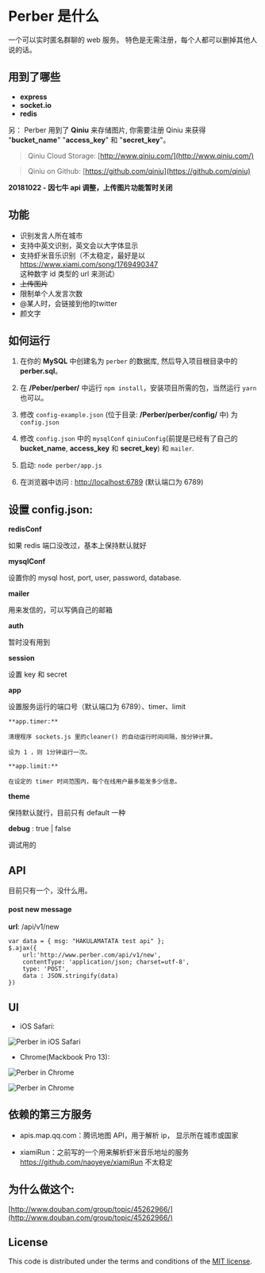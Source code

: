 # Perber 是什么

 一个可以实时匿名群聊的 web 服务。
 特色是无需注册，每个人都可以删掉其他人说的话。

## 用到了哪些

- **express**
- **socket.io**
- **redis**

另：
Perber 用到了 **Qiniu** 来存储图片, 你需要注册 Qiniu 来获得 "**bucket_name**" "**access_key**" 和 "**secret_key**"。

> Qiniu Cloud Storage: [http://www.qiniu.com/](http://www.qiniu.com/) 

> Qiniu on Github: [https://github.com/qiniu](https://github.com/qiniu)

**20181022 - 因七牛 api 调整，上传图片功能暂时关闭**

## 功能

- 识别发言人所在城市
- 支持中英文识别，英文会以大字体显示
- 支持虾米音乐识别（不太稳定，最好是以 https://www.xiami.com/song/1769490347 这种数字 id 类型的 url 来测试）
- <del>上传图片</del>
- 限制单个人发言次数
- @某人时，会链接到他的twitter
- 颜文字


## 如何运行

1. 在你的 **MySQL** 中创建名为 `perber` 的数据库, 然后导入项目根目录中的 **perber.sql**。

2. 在 **/Peber/perber/** 中运行 `npm install`，安装项目所需的包，当然运行 `yarn` 也可以。

3. 修改 `config-example.json` (位于目录: **/Perber/perber/config/** 中) 为 `config.json`

4. 修改 `config.json` 中的 `mysqlConf` `qiniuConfig`(前提是已经有了自己的 **bucket_name**, **access_key** 和 **secret_key**) 和 `mailer`.

5. 启动: `node perber/app.js`

6. 在浏览器中访问 : [http://localhost:6789](http://localhost:6789) (默认端口为 6789)




## 设置 config.json:

**redisConf**

如果 redis 端口没改过，基本上保持默认就好

**mysqlConf**

设置你的 mysql host, port, user, password, database.


**mailer**

用来发信的，可以写俩自己的邮箱

**auth**

暂时没有用到

**session**

设置 key 和 secret

**app**

设置服务运行的端口号（默认端口为 6789）、timer、limit

    **app.timer:**

    清理程序 sockets.js 里的cleaner() 的自动运行时间间隔，按分钟计算。

    设为 1 ，则 1分钟运行一次。

    **app.limit:**

    在设定的 timer 时间范围内，每个在线用户最多能发多少信息。

**theme**

保持默认就行，目前只有 default 一种

**debug** : true | false

调试用的





## API

目前只有一个，没什么用。

#### post new message

**url**: /api/v1/new

```
var data = { msg: "HAKULAMATATA test api" };
$.ajax({
    url:'http://www.perber.com/api/v1/new',
    contentType: 'application/json; charset=utf-8',
    type: 'POST',
    data : JSON.stringify(data)
})
```






## UI

* iOS Safari:

![Perber in iOS Safari](http://ww2.sinaimg.cn/large/61b8bbf4tw1eg3q0lcsc5j20cn0m8dhz.jpg)

* Chrome(Mackbook Pro 13):

![Perber in Chrome](http://ww1.sinaimg.cn/large/61b8bbf4tw1eg3okf24rij21340vk0yl.jpg)

![Perber in Chrome](http://ww1.sinaimg.cn/large/61b8bbf4tw1eg3olvkq95j20on0q60vm.jpg)


## 依赖的第三方服务

- apis.map.qq.com：腾讯地图 API，用于解析 ip， 显示所在城市或国家

- xiamiRun：之前写的一个用来解析虾米音乐地址的服务 https://github.com/naoyeye/xiamiRun 不太稳定


## 为什么做这个:
[http://www.douban.com/group/topic/45262966/](http://www.douban.com/group/topic/45262966/)

## License

This code is distributed under the terms and conditions of the [MIT license](LICENSE).


